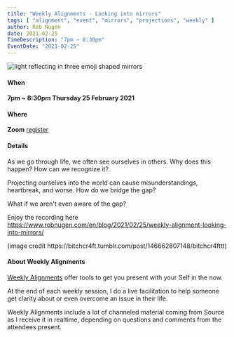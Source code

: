 ```yaml
---
title: "Weekly Alignments - Looking into mirrors"
tags: [ "alignment", "event", "mirrors", "projections", "weekly" ]
author: Rob Nugen
date: 2021-02-25
TimeDescription: "7pm ~ 8:30pm"
EventDate: "2021-02-25"
---
```


<img
src="//b.robnugen.com/blog/2021/looking_into_mirrors.jpeg"
alt="light reflecting in three emoji shaped mirrors"
class="title" />

#### When

**7pm ~ 8:30pm Thursday 25 February 2021**

#### Where

**Zoom** [register](/weekly-alignments/registration/)

#### Details

As we go through life, we often see ourselves in others.  Why does this happen?  How can we recognize it?

Projecting ourselves into the world can cause misunderstandings, heartbreak, and worse.  How do we bridge the gap?

What if we aren't even aware of the gap?

Enjoy the recording here https://www.robnugen.com/en/blog/2021/02/25/weekly-alignment-looking-into-mirrors/

<div class="note">(image credit https://bitchcr4ft.tumblr.com/post/146662807148/bitchcr4fttt)</div>

#### About Weekly Alignments

[Weekly Alignments](/weekly-alignments/) offer tools to get you present with your Self in the now.

At the end of each weekly session, I do a live facilitation to help
someone get clarity about or even overcome an issue in their life.

Weekly Alignments include a lot of channeled material coming from
Source as I receive it in realtime, depending on questions and
comments from the attendees present.
